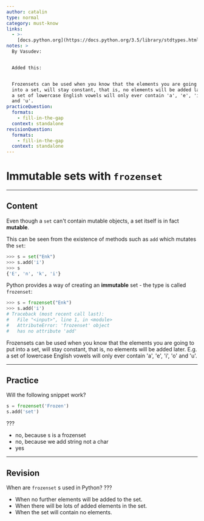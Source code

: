 ```yaml
---
author: catalin
type: normal
category: must-know
links:
  - >-
    [docs.python.org](https://docs.python.org/3.5/library/stdtypes.html#set-types-set-frozenset){website}
notes: >
  By Vasudev:


  Added this:


  Frozensets can be used when you know that the elements you are going to put
  into a set, will stay constant, that is, no elements will be added later. E.g.
  a set of lowercase English vowels will only ever contain 'a', 'e', 'i', 'o'
  and 'u'.
practiceQuestion:
  formats:
    - fill-in-the-gap
  context: standalone
revisionQuestion:
  formats:
    - fill-in-the-gap
  context: standalone
---
```


# Immutable sets with `frozenset`


---

## Content

Even though a `set` can't contain mutable objects, a set itself is in fact **mutable**.

This can be seen from the existence of methods such as `add` which mutates the `set`:

```python
>>> s = set("Enk")
>>> s.add('i')
>>> s
{'E', 'n', 'k', 'i'}
```

Python provides a way of creating an **immutable** set - the type is called `frozenset`:

```python
>>> s = frozenset("Enk")
>>> s.add('i')
# Traceback (most recent call last):
#   File "<input>", line 1, in <module>
#   AttributeError: 'frozenset' object
#   has no attribute 'add'

```

Frozensets can be used when you know that the elements you are going to put into a set, will stay constant, that is, no elements will be added later. E.g. a set of lowercase English vowels will only ever contain 'a', 'e', 'i', 'o' and 'u'.


---

## Practice

Will the following snippet work?

```python
s = frozenset('Frozen')
s.add('set')
```

???

- no, because s is a frozenset
- no, because we add string not a char
- yes


---

## Revision

When are `frozenset` s used in Python? ???

- When no further elements will be added to the set.
- When there will be lots of added elements in the set.
- When the set will contain no elements.
 
